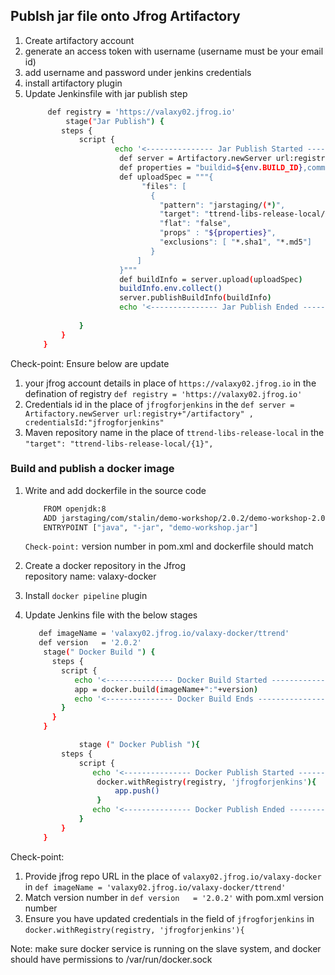 ## Publsh jar file onto Jfrog Artifactory
1. Create artifactory account  
2. generate an access token  with username  (username must be your email id)
3. add username and password under jenkins credentials   
4. install artifactory plugin  
5. Update Jenkinsfile with jar publish step   
    ```sh 
         def registry = 'https://valaxy02.jfrog.io'
             stage("Jar Publish") {
            steps {
                script {
                        echo '<--------------- Jar Publish Started --------------->'
                         def server = Artifactory.newServer url:registry+"/artifactory" ,  credentialsId:"jfrogforjenkins"
                         def properties = "buildid=${env.BUILD_ID},commitid=${GIT_COMMIT}";
                         def uploadSpec = """{
                              "files": [
                                {
                                  "pattern": "jarstaging/(*)",
                                  "target": "ttrend-libs-release-local/{1}",
                                  "flat": "false",
                                  "props" : "${properties}",
                                  "exclusions": [ "*.sha1", "*.md5"]
                                }
                             ]
                         }"""
                         def buildInfo = server.upload(uploadSpec)
                         buildInfo.env.collect()
                         server.publishBuildInfo(buildInfo)
                         echo '<--------------- Jar Publish Ended --------------->'  
                
                }
            }   
        }   
    ```

Check-point: 
Ensure below are update
1. your jfrog account details in place of `https://valaxy02.jfrog.io` in the defination of registry `def registry = 'https://valaxy02.jfrog.io'`
2. Credentials id in the place of `jfrogforjenkins` in the  `def server = Artifactory.newServer url:registry+"/artifactory" ,  credentialsId:"jfrogforjenkins"`
3. Maven repository name in the place of `ttrend-libs-release-local` in the `"target": "ttrend-libs-release-local/{1}",`

### Build and publish a docker image 

1. Write and add dockerfile in the source code
	```sh
		FROM openjdk:8
		ADD jarstaging/com/stalin/demo-workshop/2.0.2/demo-workshop-2.0.2.jar demo-workshop.jar
		ENTRYPOINT ["java", "-jar", "demo-workshop.jar"]
	```
   `Check-point:`  version number in pom.xml and dockerfile should match   
1. Create a docker repository in the Jfrog  
    repository name: valaxy-docker
1. Install `docker pipeline` plugin 

1. Update Jenkins file with the below stages  
    ```sh 
	   def imageName = 'valaxy02.jfrog.io/valaxy-docker/ttrend'
	   def version   = '2.0.2'
        stage(" Docker Build ") {
          steps {
            script {
               echo '<--------------- Docker Build Started --------------->'
               app = docker.build(imageName+":"+version)
               echo '<--------------- Docker Build Ends --------------->'
            }
          }
        }

                stage (" Docker Publish "){
            steps {
                script {
                   echo '<--------------- Docker Publish Started --------------->'  
                    docker.withRegistry(registry, 'jfrogforjenkins'){
                        app.push()
                    }    
                   echo '<--------------- Docker Publish Ended --------------->'  
                }
            }
        }
    ```

Check-point: 
1. Provide jfrog repo URL in the place of `valaxy02.jfrog.io/valaxy-docker` in `def imageName = 'valaxy02.jfrog.io/valaxy-docker/ttrend'`  
2. Match version number in `def version   = '2.0.2'` with pom.xml version number  
3. Ensure you have updated credentials in the field of `jfrogforjenkins` in `docker.withRegistry(registry, 'jfrogforjenkins'){`

Note: make sure docker service is running on the slave system, and docker should have permissions to /var/run/docker.sock
